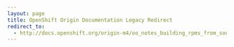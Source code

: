 ```yaml
---
layout: page
title: OpenShift Origin Documentation Legacy Redirect
redirect_to:
  - http://docs.openshift.org/origin-m4/oo_notes_building_rpms_from_source.html
---
```

